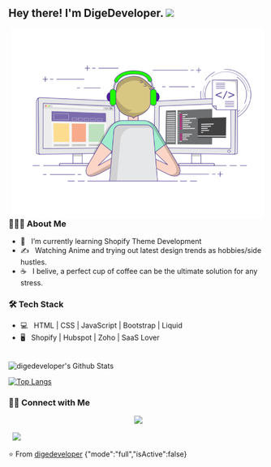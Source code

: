 <h2> Hey there! I'm DigeDeveloper. <img src="https://github.com/souvikguria98/souvikguria98/blob/master/Hi.gif" width="25"></h2>
<img align="right" alt="GIF" src="https://raw.githubusercontent.com/devSouvik/devSouvik/master/gif3.gif" width="500"/>

<h3> 👨🏻‍💻 About Me </h3>

- 🔭 &nbsp; I’m currently learning Shopify Theme Development
- ✍️ &nbsp; Watching Anime and trying out latest design trends as hobbies/side hustles.
- ☕ &nbsp; I belive, a perfect cup of coffee can be the ultimate solution for any stress. 

<h3>🛠 Tech Stack</h3>

- 💻 &nbsp; HTML | CSS | JavaScript | Bootstrap | Liquid 
- 🖥 &nbsp; Shopify | Hubspot | Zoho | SaaS Lover

<br>

<img align="center" src="https://github-readme-stats.vercel.app/api?username=digedeveloper&include_all_commits=true&count_private=true&show_icons=true&line_height=20&title_color=7A7ADB&icon_color=2234AE&text_color=D3D3D3&bg_color=0,000000,130F40" alt="digedeveloper's Github Stats">

</br>

[![Top Langs](https://github-readme-stats.vercel.app/api/top-langs/?username=digedeveloper&layout=compact&text_color=daf7dc&bg_color=151515)](https://github.com/digedeveloper/github-readme-stats)


<h3> 🤝🏻 Connect with Me </h3>

<p align="center">
&nbsp; <a href="https://twitter.com/digepreneurs" target="_blank" rel="noopener noreferrer"><img src="https://img.icons8.com/plasticine/100/000000/twitter.png" width="50" /></a>  

&nbsp; <a href="mailto:digepreneurs@gmail.com" target="_blank" rel="noopener noreferrer"><img src="https://img.icons8.com/plasticine/100/000000/gmail.png"  width="50" /></a>
</p>

⭐️ From [digedeveloper](https://github.com/digedeveloper)
{"mode":"full","isActive":false}
